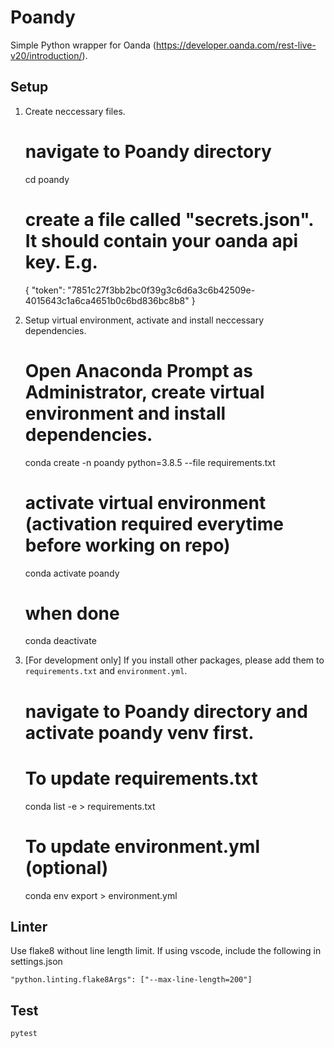 # Poandy

Simple Python wrapper for Oanda (https://developer.oanda.com/rest-live-v20/introduction/).

## Setup

1. Create neccessary files.

    # navigate to Poandy directory
    cd poandy
    # create a file called "secrets.json". It should contain your oanda api key. E.g.
    {
        "token": "7851c27f3bb2bc0f39g3c6d6a3c6b42509e-4015643c1a6ca4651b0c6bd836bc8b8"
    }

2. Setup virtual environment, activate and install neccessary dependencies. 

    # Open Anaconda Prompt as Administrator, create virtual environment and install dependencies.
    conda create -n poandy python=3.8.5 --file requirements.txt
    # activate virtual environment (activation required everytime before working on repo)
    conda activate poandy
    # when done
    conda deactivate

3. [For development only] If you install other packages, please add them to `requirements.txt` and `environment.yml`.

    # navigate to Poandy directory and activate poandy venv first.

    # To update requirements.txt
    conda list -e > requirements.txt
    # To update environment.yml (optional)
    conda env export > environment.yml

## Linter

Use flake8 without line length limit.
If using vscode, include the following in settings.json

    "python.linting.flake8Args": ["--max-line-length=200"]

## Test

    pytest
